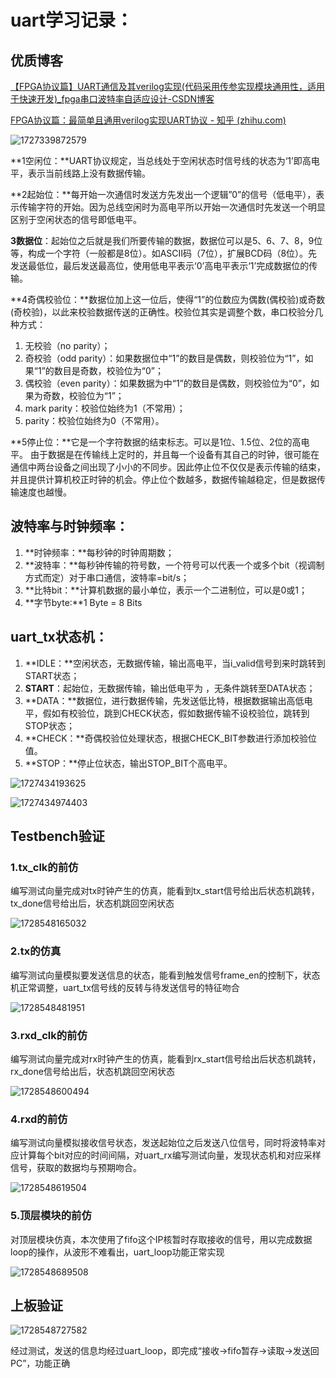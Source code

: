 # uart学习记录：

## 优质博客

[【FPGA协议篇】UART通信及其verilog实现(代码采用传参实现模块通用性，适用于快速开发)_fpga串口波特率自适应设计-CSDN博客](https://blog.csdn.net/qq_38812860/article/details/119940848)

[FPGA协议篇：最简单且通用verilog实现UART协议 - 知乎 (zhihu.com)](https://zhuanlan.zhihu.com/p/687628445)

![1727339872579](image/uart/1727339872579.png)

**1空闲位：**UART协议规定，当总线处于空闲状态时信号线的状态为‘1’即高电平，表示当前线路上没有数据传输。

**2起始位：**每开始一次通信时发送方先发出一个逻辑”0”的信号（低电平），表示传输字符的开始。因为总线空闲时为高电平所以开始一次通信时先发送一个明显		  区别于空闲状态的信号即低电平。

**3数据位**：起始位之后就是我们所要传输的数据，数据位可以是5、6、7、8，9位等，构成一个字符（一般都是8位）。如ASCII码（7位），扩展BCD码（8位）。先发送最低位，最后发送最高位，使用低电平表示‘0’高电平表示‘1’完成数据位的传输。

**4奇偶校验位：**数据位加上这一位后，使得“1”的位数应为偶数(偶校验)或奇数(奇校验)，以此来校验数据传送的正确性。校验位其实是调整个数，串口校验分几种方式：

1. 无校验（no parity）；
2. 奇校验（odd parity）：如果数据位中“1”的数目是偶数，则校验位为“1”，如果“1”的数目是奇数，校验位为“0”；
3. 偶校验（even parity）：如果数据为中“1”的数目是偶数，则校验位为“0”，如果为奇数，校验位为“1”；
4. mark parity：校验位始终为1（不常用）；
5. parity：校验位始终为0（不常用）。

**5停止位：**它是一个字符数据的结束标志。可以是1位、1.5位、2位的高电平。 由于数据是在传输线上定时的，并且每一个设备有其自己的时钟，很可能在通信中两台设备之间出现了小小的不同步。因此停止位不仅仅是表示传输的结束，并且提供计算机校正时钟的机会。停止位个数越多，数据传输越稳定，但是数据传输速度也越慢。

## 波特率与时钟频率：

1. **时钟频率：**每秒钟的时钟周期数；
2. **波特率：**每秒钟传输的符号数，一个符号可以代表一个或多个bit（视调制方式而定）对于串口通信，波特率=bit/s；
3. **比特bit：**计算机数据的最小单位，表示一个二进制位，可以是0或1；
4. **字节byte:**1 Byte = 8 Bits

## uart_tx状态机：

1. **IDLE：**空闲状态，无数据传输，输出高电平，当i_valid信号到来时跳转到START状态；
2. **START**：起始位，无数据传输，输出低电平为 ，无条件跳转至DATA状态；
3. **DATA：**数据位，进行数据传输，先发送低比特，根据数据输出高低电平，假如有校验位，跳到CHECK状态，假如数据传输不设校验位，跳转到STOP状态；
4. **CHECK：**奇偶校验位处理状态，根据CHECK_BIT参数进行添加校验位值。
5. **STOP：**停止位状态，输出STOP_BIT个高电平。

![1727434193625](image/uart/1727434193625.png)

![1727434974403](image/uart/1727434974403.png)

## Testbench验证

### 1.tx_clk的前仿

编写测试向量完成对tx时钟产生的仿真，能看到tx_start信号给出后状态机跳转，tx_done信号给出后，状态机跳回空闲状态

![1728548165032](image/uart/1728548165032.png)

### 2.tx的仿真

编写测试向量模拟要发送信息的状态，能看到触发信号frame_en的控制下，状态机正常调整，uart_tx信号线的反转与待发送信号的特征吻合

![1728548481951](image/uart/1728548481951.png)

### 3.rxd_clk的前仿

编写测试向量完成对rx时钟产生的仿真，能看到rx_start信号给出后状态机跳转，rx_done信号给出后，状态机跳回空闲状态

![1728548600494](image/uart/1728548600494.png)

### 4.rxd的前仿

编写测试向量模拟接收信号状态，发送起始位之后发送八位信号，同时将波特率对应计算每个bit对应的时间间隔，对uart_rx编写测试向量，发现状态机和对应采样信号，获取的数据均与预期吻合。

![1728548619504](image/uart/1728548619504.png)

### 5.顶层模块的前仿

对顶层模块仿真，本次使用了fifo这个IP核暂时存取接收的信号，用以完成数据loop的操作，从波形不难看出，uart_loop功能正常实现

![1728548689508](image/uart/1728548689508.png)

## 上板验证

![1728548727582](image/uart/1728548727582.png)

经过测试，发送的信息均经过uart_loop，即完成“接收->fifo暂存->读取->发送回PC”，功能正确
